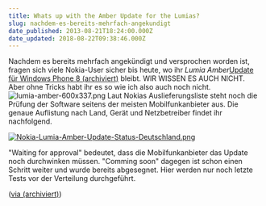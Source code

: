 ```yaml
---
title: Whats up with the Amber Update for the Lumias?
slug: nachdem-es-bereits-mehrfach-angekundigt
date_published: 2013-08-21T18:24:00.000Z
date_updated: 2018-08-22T09:38:46.000Z
---
```


Nachdem es bereits mehrfach angekündigt und versprochen worden ist, fragen sich viele Nokia-User sicher bis heute, wo ihr *Lumia Amber*[Update für Windows Phone 8 (archiviert)](http://web.archive.org/web/20161228121834/http://apfelhammer.de/2013/08/nokia-lumia-update-amber-ist-bald-da.html) bleibt. WIR WISSEN ES AUCH NICHT. Aber ohne Tricks habt ihr es so wie ich also auch noch nicht.
![lumia-amber-600x337.png](//thafaker.de/assets_c/2013/08/lumia-amber-600x337-thumb-580xauto-513.png)
Laut Nokias Auslieferungsliste steht noch die Prüfung der Software seitens der meisten Mobilfunkanbieter aus. Die genaue Auflistung nach Land, Gerät und Netzbetreiber findet ihr nachfolgend.

[![Nokia-Lumia-Amber-Update-Status-Deutschland.png](//thafaker.de/assets_c/2013/08/Nokia-Lumia-Amber-Update-Status-Deutschland-thumb-580xauto-510.png)](http://apfelhammer.de/assets_c/2013/08/Nokia-Lumia-Amber-Update-Status-Deutschland-510.html)

"Waiting for approval" bedeutet, dass die Mobilfunkanbieter das Update noch durchwinken müssen. "Comming soon" dagegen ist schon einen Schritt weiter und wurde bereits abgesegnet. Hier werden nur noch letzte Tests vor der Verteilung durchgeführt.

([via (archiviert)](http://web.archive.org/web/20230202114827/https://wp7app.de/21093/news/nokia-veroeffentlicht-lumia-amber-update-status.html))
